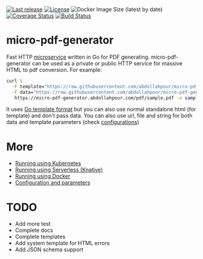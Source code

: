 [![Last release](https://img.shields.io/github/v/release/abdollahpour/micro-pdf-generator)](https://github.com/abdollahpour/micro-pdf-generator/releases/)
[![License](https://img.shields.io/badge/License-Apache%202.0-blue.svg)](https://opensource.org/licenses/Apache-2.0)
![Docker Image Size (latest by date)](https://img.shields.io/docker/image-size/abdollahpour/micro-pdf-generator)
[![Coverage Status](https://coveralls.io/repos/github/abdollahpour/micro-pdf-generator/badge.svg?branch=master)](https://coveralls.io/github/abdollahpour/micro-pdf-generator?branch=master)
[![Build Status](https://secure.travis-ci.org/abdollahpour/micro-pdf-generator.svg?branch=master)](http://travis-ci.org/abdollahpour/micro-pdf-generator)

# micro-pdf-generator

Fast HTTP [microservice](http://microservices.io/patterns/microservices.html) written in Go for PDF generating. micro-pdf-generator can be used as a private or public HTTP service for massive HTML to pdf conversion. For example:

```sh
curl \
  -F template="https://raw.githubusercontent.com/abdollahpour/micro-pdf-generator/master/docs/template.html" \
  -F data="https://raw.githubusercontent.com/abdollahpour/micro-pdf-generator/master/docs/data.json" \
   https://micro-pdf-generator.abdollahpour.com/pdf/sample.pdf -o sample.pdf
```

It uses [Go template format](https://golang.org/pkg/text/template/) but you can also use normal standalone html (for template) and don't pass data.
You can also use url, file and string for both data and template parameters (check [configurations](docs/configurations.md))

# More

- [Running using Kubernetes](docs/kubernetes.md)
- [Running using Serverless (Knative)](docs/knative.md)
- [Running using Docker](docs/docker.md)
- [Configuration and parameters](docs/configurations.md)

# TODO

- Add more test
- Complete docs
- Complete templates
- Add system template for HTML errors
- Add JSON schema support
